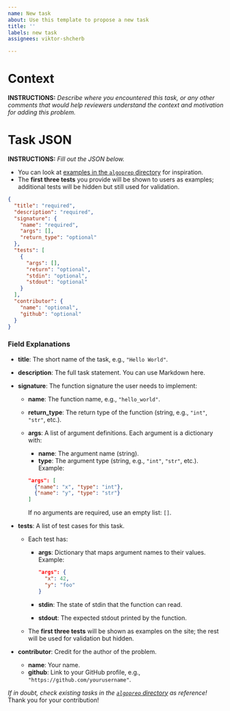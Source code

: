 ```yaml
---
name: New task
about: Use this template to propose a new task
title: ''
labels: new task
assignees: viktor-shcherb

---
```


# Context

**INSTRUCTIONS:** _Describe where you encountered this task, or any other comments that would help reviewers understand the context and motivation for adding this problem._

# Task JSON

**INSTRUCTIONS:** _Fill out the JSON below._
- You can look at [examples in the `algoprep` directory](https://github.com/viktor-shcherb/viktor-shcherb.github.io/tree/main/algoprep) for inspiration.
- The **first three tests** you provide will be shown to users as examples; additional tests will be hidden but still used for validation.

```json
{
  "title": "required",
  "description": "required",
  "signature": { 
    "name": "required", 
    "args": [],
    "return_type": "optional"
  },
  "tests": [
    {
      "args": [],
      "return": "optional",
      "stdin": "optional", 
      "stdout": "optional"
    }
  ],
  "contributor": {
    "name": "optional",
    "github": "optional"
  }
}
````

### **Field Explanations**

* **title**:
  The short name of the task, e.g., `"Hello World"`.

* **description**:
  The full task statement. You can use Markdown here.

* **signature**:
  The function signature the user needs to implement:

  * **name**: The function name, e.g., `"hello_world"`.
  * **return_type**: The return type of the function (string, e.g., `"int"`, `"str"`, etc.).
  * **args**: A list of argument definitions.
    Each argument is a dictionary with:

    * **name**: The argument name (string).
    * **type**: The argument type (string, e.g., `"int"`, `"str"`, etc.).   
      Example:

    ```json
    "args": [ 
      {"name": "x", "type": "int"}, 
      {"name": "y", "type": "str"} 
    ]
    ```

    If no arguments are required, use an empty list: `[]`.

* **tests**:
  A list of test cases for this task.

  * Each test has:
    * **args**: Dictionary that maps argument names to their values.   
      Example:
      ```json
      "args": {
        "x": 42,
        "y": "foo"
      }
      ```

    * **stdin**: The state of stdin that the function can read.
    * **stdout**: The expected stdout printed by the function.
  * The **first three tests** will be shown as examples on the site; the rest will be used for validation but hidden.

* **contributor**:
  Credit for the author of the problem.

  * **name**: Your name.
  * **github**: Link to your GitHub profile, e.g., `"https://github.com/yourusername"`.

*If in doubt, check existing tasks in the [`algoprep` directory](https://github.com/viktor-shcherb/viktor-shcherb.github.io/tree/master/algoprep) as reference!*
Thank you for your contribution!
